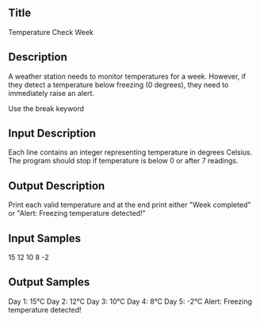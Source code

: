 ## Title
Temperature Check Week

## Description
A weather station needs to monitor temperatures for a week. However, if they detect a temperature below freezing (0 degrees), they need to immediately raise an alert.

Use the break keyword

## Input Description
Each line contains an integer representing temperature in degrees Celsius.
The program should stop if temperature is below 0 or after 7 readings.

## Output Description
Print each valid temperature and at the end print either "Week completed" or "Alert: Freezing temperature detected!"

## Input Samples
15
12
10
8
-2

## Output Samples
Day 1: 15°C
Day 2: 12°C
Day 3: 10°C
Day 4: 8°C
Day 5: -2°C
Alert: Freezing temperature detected!
